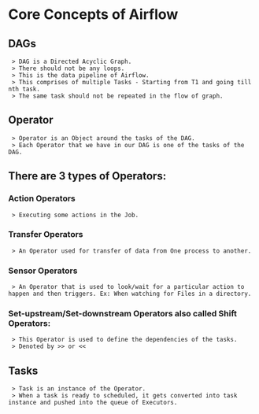 # Core Concepts of Airflow

## DAGs
     > DAG is a Directed Acyclic Graph.
     > There should not be any loops.
     > This is the data pipeline of Airflow.
     > This comprises of multiple Tasks - Starting from T1 and going till nth task.
     > The same task should not be repeated in the flow of graph.

## Operator
     > Operator is an Object around the tasks of the DAG.
     > Each Operator that we have in our DAG is one of the tasks of the DAG.

## There are 3 types of Operators:
### Action Operators
     > Executing some actions in the Job.
### Transfer Operators
     > An Operator used for transfer of data from One process to another.
### Sensor Operators
     > An Operator that is used to look/wait for a particular action to happen and then triggers. Ex: When watching for Files in a directory.
### Set-upstream/Set-downstream Operators also called Shift Operators:
     > This Operator is used to define the dependencies of the tasks.
     > Denoted by >> or <<

## Tasks
     > Task is an instance of the Operator.
     > When a task is ready to scheduled, it gets converted into task instance and pushed into the queue of Executors.
     